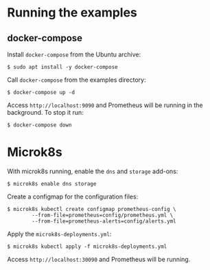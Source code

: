 # Running the examples

## docker-compose

Install `docker-compose` from the Ubuntu archive:

```
$ sudo apt install -y docker-compose
```

Call `docker-compose` from the examples directory:

```
$ docker-compose up -d
```

Access `http://localhost:9090` and Prometheus will be running in the background. To stop it run:

```
$ docker-compose down
```

# Microk8s

With microk8s running, enable the `dns` and `storage` add-ons:

```
$ microk8s enable dns storage
```

Create a configmap for the configuration files:

```
$ microk8s kubectl create configmap prometheus-config \
		--from-file=prometheus=config/prometheus.yml \
		--from-file=prometheus-alerts=config/alerts.yml
```

Apply the `microk8s-deployments.yml`:

```
$ microk8s kubectl apply -f microk8s-deployments.yml
```

Access `http://localhost:30090` and Prometheus will be running.
